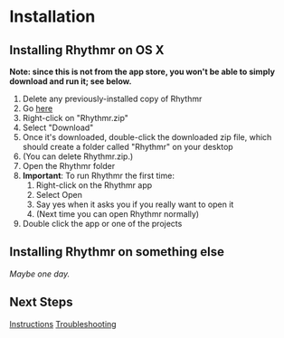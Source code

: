 Installation
======

## Installing Rhythmr on OS X

**Note: since this is not from the app store, you won't be able to simply download and run it; see below.**

1. Delete any previously-installed copy of Rhythmr
1. Go <a href="https://drive.google.com/drive/folders/1W6Vl_5WIIZrt0X9-fma3C0XrTg8mViJ3?usp=sharing" target="_blank">here</a>
1. Right-click on "Rhythmr.zip"
1. Select "Download"
1. Once it's downloaded, double-click the downloaded zip file, which should create a folder called "Rhythmr" on your desktop
1. (You can delete Rhythmr.zip.)
1. Open the Rhythmr folder
1. **Important**: To run Rhythmr the first time:
   1. Right-click on the Rhythmr app
   1. Select Open
   1. Say yes when it asks you if you really want to open it
   1. (Next time you can open Rhythmr normally)
1. Double click the app or one of the projects

## Installing Rhythmr on something else

<i> Maybe one day. </i>

## Next Steps

[Instructions](Instructions.md)
[Troubleshooting](Troubleshooting.md)
